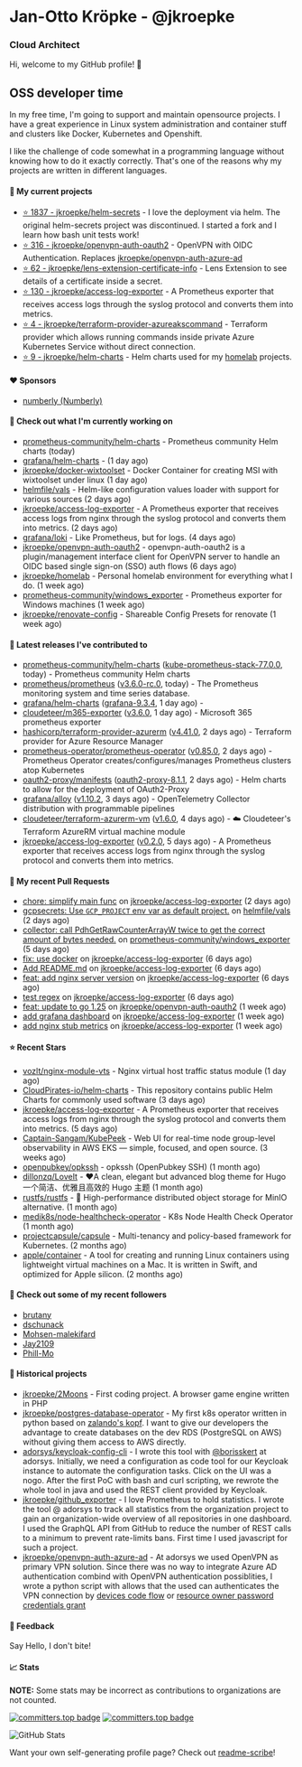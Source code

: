 # Jan-Otto Kröpke - @jkroepke
### Cloud Architect 

Hi, welcome to my GitHub profile! 👋

## OSS developer time
In my free time, I'm going to support and maintain opensource projects. I have a great experience in Linux system administration and container stuff and clusters like Docker, Kubernetes and Openshift.

I like the challenge of code somewhat in a programming language without knowing how to do it exactly correctly. That's one of the reasons why my projects are written in different languages.

#### 🌱 My current projects
- [⭐️ 1837 - jkroepke/helm-secrets](https://github.com/jkroepke/helm-secrets) - I love the deployment via helm. The original helm-secrets project was discontinued. I started a fork and I learn how bash unit tests work!
- [⭐️ 316 - jkroepke/openvpn-auth-oauth2](https://github.com/jkroepke/openvpn-auth-oauth2) - OpenVPN with OIDC Authentication. Replaces  [jkroepke/openvpn-auth-azure-ad](https://github.com/jkroepke/openvpn-auth-azure-ad) 
- [⭐️ 62 - jkroepke/lens-extension-certificate-info](https://github.com/jkroepke/lens-extension-certificate-info) - Lens Extension to see details of a certificate inside a secret.
- [⭐️ 130 - jkroepke/access-log-exporter](https://github.com/jkroepke/access-log-exporter) - A Prometheus exporter that receives access logs through the syslog protocol and converts them into metrics.
- [⭐️ 4 - jkroepke/terraform-provider-azureakscommand](https://github.com/jkroepke/terraform-provider-azureakscommand) - Terraform provider which allows running commands inside private Azure Kubernetes Service without direct connection.
- [⭐️ 9 - jkroepke/helm-charts](https://github.com/jkroepke/helm-charts) - Helm charts used for my [homelab](https://github.com/jkroepke/homelab) projects.

#### ❤️ Sponsors

- [numberly (Numberly)](https://github.com/numberly)


#### 👷 Check out what I'm currently working on

- [prometheus-community/helm-charts](https://github.com/prometheus-community/helm-charts) - Prometheus community Helm charts (today)
- [grafana/helm-charts](https://github.com/grafana/helm-charts) -  (1 day ago)
- [jkroepke/docker-wixtoolset](https://github.com/jkroepke/docker-wixtoolset) - Docker Container for creating MSI with wixtoolset under linux (1 day ago)
- [helmfile/vals](https://github.com/helmfile/vals) - Helm-like configuration values loader with support for various sources (2 days ago)
- [jkroepke/access-log-exporter](https://github.com/jkroepke/access-log-exporter) - A Prometheus exporter that receives access logs from nginx through the syslog protocol and converts them into metrics. (2 days ago)
- [grafana/loki](https://github.com/grafana/loki) - Like Prometheus, but for logs. (4 days ago)
- [jkroepke/openvpn-auth-oauth2](https://github.com/jkroepke/openvpn-auth-oauth2) - openvpn-auth-oauth2 is a plugin/management interface client for OpenVPN server to handle an OIDC based single sign-on (SSO) auth flows (6 days ago)
- [jkroepke/homelab](https://github.com/jkroepke/homelab) - Personal homelab environment for everything what I do. (1 week ago)
- [prometheus-community/windows_exporter](https://github.com/prometheus-community/windows_exporter) - Prometheus exporter for Windows machines (1 week ago)
- [jkroepke/renovate-config](https://github.com/jkroepke/renovate-config) - Shareable Config Presets for renovate (1 week ago)

#### 🔭 Latest releases I've contributed to

- [prometheus-community/helm-charts](https://github.com/prometheus-community/helm-charts) ([kube-prometheus-stack-77.0.0](https://github.com/prometheus-community/helm-charts/releases/tag/kube-prometheus-stack-77.0.0), today) - Prometheus community Helm charts
- [prometheus/prometheus](https://github.com/prometheus/prometheus) ([v3.6.0-rc.0](https://github.com/prometheus/prometheus/releases/tag/v3.6.0-rc.0), today) - The Prometheus monitoring system and time series database.
- [grafana/helm-charts](https://github.com/grafana/helm-charts) ([grafana-9.3.4](https://github.com/grafana/helm-charts/releases/tag/grafana-9.3.4), 1 day ago) - 
- [cloudeteer/m365-exporter](https://github.com/cloudeteer/m365-exporter) ([v3.6.0](https://github.com/cloudeteer/m365-exporter/releases/tag/v3.6.0), 1 day ago) - Microsoft 365 prometheus exporter
- [hashicorp/terraform-provider-azurerm](https://github.com/hashicorp/terraform-provider-azurerm) ([v4.41.0](https://github.com/hashicorp/terraform-provider-azurerm/releases/tag/v4.41.0), 2 days ago) - Terraform provider for Azure Resource Manager
- [prometheus-operator/prometheus-operator](https://github.com/prometheus-operator/prometheus-operator) ([v0.85.0](https://github.com/prometheus-operator/prometheus-operator/releases/tag/v0.85.0), 2 days ago) - Prometheus Operator creates/configures/manages Prometheus clusters atop Kubernetes
- [oauth2-proxy/manifests](https://github.com/oauth2-proxy/manifests) ([oauth2-proxy-8.1.1](https://github.com/oauth2-proxy/manifests/releases/tag/oauth2-proxy-8.1.1), 2 days ago) - Helm charts to allow for the deployment of OAuth2-Proxy
- [grafana/alloy](https://github.com/grafana/alloy) ([v1.10.2](https://github.com/grafana/alloy/releases/tag/v1.10.2), 3 days ago) - OpenTelemetry Collector distribution with programmable pipelines
- [cloudeteer/terraform-azurerm-vm](https://github.com/cloudeteer/terraform-azurerm-vm) ([v1.6.0](https://github.com/cloudeteer/terraform-azurerm-vm/releases/tag/v1.6.0), 4 days ago) - ☁️ Cloudeteer's Terraform AzureRM virtual machine module
- [jkroepke/access-log-exporter](https://github.com/jkroepke/access-log-exporter) ([v0.2.0](https://github.com/jkroepke/access-log-exporter/releases/tag/v0.2.0), 5 days ago) - A Prometheus exporter that receives access logs from nginx through the syslog protocol and converts them into metrics.

#### 🔨 My recent Pull Requests

- [chore: simplify main func](https://github.com/jkroepke/access-log-exporter/pull/26) on [jkroepke/access-log-exporter](https://github.com/jkroepke/access-log-exporter) (2 days ago)
- [gcpsecrets: Use `GCP_PROJECT` env var as default project.](https://github.com/helmfile/vals/pull/750) on [helmfile/vals](https://github.com/helmfile/vals) (2 days ago)
- [collector: call PdhGetRawCounterArrayW twice to get the correct amount of bytes needed.](https://github.com/prometheus-community/windows_exporter/pull/2183) on [prometheus-community/windows_exporter](https://github.com/prometheus-community/windows_exporter) (5 days ago)
- [fix: use docker](https://github.com/jkroepke/access-log-exporter/pull/25) on [jkroepke/access-log-exporter](https://github.com/jkroepke/access-log-exporter) (6 days ago)
- [Add README.md](https://github.com/jkroepke/access-log-exporter/pull/24) on [jkroepke/access-log-exporter](https://github.com/jkroepke/access-log-exporter) (6 days ago)
- [feat: add nginx server version](https://github.com/jkroepke/access-log-exporter/pull/23) on [jkroepke/access-log-exporter](https://github.com/jkroepke/access-log-exporter) (6 days ago)
- [test regex](https://github.com/jkroepke/access-log-exporter/pull/22) on [jkroepke/access-log-exporter](https://github.com/jkroepke/access-log-exporter) (6 days ago)
- [feat: update to go 1.25](https://github.com/jkroepke/openvpn-auth-oauth2/pull/588) on [jkroepke/openvpn-auth-oauth2](https://github.com/jkroepke/openvpn-auth-oauth2) (1 week ago)
- [add grafana dashboard](https://github.com/jkroepke/access-log-exporter/pull/21) on [jkroepke/access-log-exporter](https://github.com/jkroepke/access-log-exporter) (1 week ago)
- [add nginx stub metrics](https://github.com/jkroepke/access-log-exporter/pull/20) on [jkroepke/access-log-exporter](https://github.com/jkroepke/access-log-exporter) (1 week ago)

#### ⭐ Recent Stars

- [vozlt/nginx-module-vts](https://github.com/vozlt/nginx-module-vts) - Nginx virtual host traffic status module (1 day ago)
- [CloudPirates-io/helm-charts](https://github.com/CloudPirates-io/helm-charts) - This repository contains public Helm Charts for commonly used software (3 days ago)
- [jkroepke/access-log-exporter](https://github.com/jkroepke/access-log-exporter) - A Prometheus exporter that receives access logs from nginx through the syslog protocol and converts them into metrics. (5 days ago)
- [Captain-Sangam/KubePeek](https://github.com/Captain-Sangam/KubePeek) - Web UI for real-time node group-level observability in AWS EKS — simple, focused, and open source. (3 weeks ago)
- [openpubkey/opkssh](https://github.com/openpubkey/opkssh) - opkssh (OpenPubkey SSH) (1 month ago)
- [dillonzq/LoveIt](https://github.com/dillonzq/LoveIt) - ❤️A clean, elegant but advanced blog theme for Hugo 一个简洁、优雅且高效的 Hugo 主题 (1 month ago)
- [rustfs/rustfs](https://github.com/rustfs/rustfs) - 🚀 High-performance distributed object storage for MinIO  alternative. (1 month ago)
- [medik8s/node-healthcheck-operator](https://github.com/medik8s/node-healthcheck-operator) - K8s Node Health Check Operator (1 month ago)
- [projectcapsule/capsule](https://github.com/projectcapsule/capsule) - Multi-tenancy and policy-based framework for Kubernetes. (2 months ago)
- [apple/container](https://github.com/apple/container) - A tool for creating and running Linux containers using lightweight virtual machines on a Mac. It is written in Swift, and optimized for Apple silicon.  (2 months ago)

#### 👯 Check out some of my recent followers

- [brutany](https://github.com/brutany)
- [dschunack](https://github.com/dschunack)
- [Mohsen-malekifard](https://github.com/Mohsen-malekifard)
- [Jay2109](https://github.com/Jay2109)
- [Phill-Mo](https://github.com/Phill-Mo)

#### 📜 Historical projects
- [jkroepke/2Moons](https://github.com/jkroepke/2Moons) - First coding project. A browser game engine written in PHP
- [jkroepke/postgres-database-operator](https://github.com/jkroepke/postgres-database-operator) - My first k8s operator written in python based on [zalando's kopf](https://github.com/zalando-incubator/kopf). I want to give our developers the advantage to create databases on the dev RDS (PostgreSQL on AWS) without giving them access to AWS directly.
- [adorsys/keycloak-config-cli](https://github.com/adorsys/keycloak-config-cli) - I wrote this tool with [@borisskert](https://github.com/borisskert) at adorsys. Initially, we need a configuration as code tool for our Keycloak instance to automate the configuration tasks. Click on the UI was a nogo. After the first PoC with bash and curl scripting, we rewrote the whole tool in java and used the REST client provided by Keycloak.
- [jkroepke/github_exporter](https://github.com/jkroepke/github_exporter) - I love Prometheus to hold statistics. I wrote the tool @ adorsys to track all statistics from the organization project to gain an organization-wide overview of all repositories in one dashboard. I used the GraphQL API from GitHub to reduce the number of REST calls to a minimum to prevent rate-limits bans. First time I used javascript for such a project.
- [jkroepke/openvpn-auth-azure-ad](https://github.com/jkroepke/openvpn-auth-azure-ad) - At adorsys we used OpenVPN as primary VPN solution. Since there was no way to integrate Azure AD authentication combind with OpenVPN authentication possiblities, I wrote a python script with allows that the used can authenticates the VPN connection by [devices code flow](https://docs.microsoft.com/en-us/azure/active-directory/develop/v2-oauth2-device-code) or [resource owner password credentials grant](https://docs.microsoft.com/en-us/azure/active-directory/develop/v2-oauth-ropc)

#### 💬 Feedback

Say Hello, I don't bite!

#### 📈 Stats

**NOTE:** Some stats may be incorrect as contributions to organizations
are not counted.

[![committers.top badge](https://user-badge.committers.top/germany/jkroepke.svg)](https://user-badge.committers.top/germany/jkroepke)
[![committers.top badge](https://user-badge.committers.top/germany_public/jkroepke.svg)](https://user-badge.committers.top/germany_public/jkroepke)

![GitHub Stats](https://github-readme-stats.vercel.app/api?username=jkroepke&count_private=false&theme=tokyonight&show_icons=true)

Want your own self-generating profile page? Check out [readme-scribe](https://github.com/muesli/readme-scribe)!
